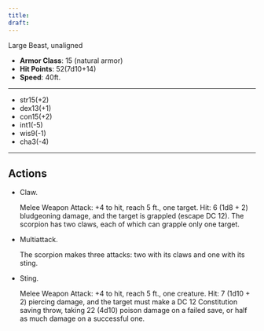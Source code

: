 ```yaml
---
title: 
draft:
---
```


Large Beast, unaligned

- **Armor Class**: 15 (natural armor)
- **Hit Points**: 52(7d10+14)
- **Speed**: 40ft.

---

- str15(+2)
- dex13(+1)
- con15(+2)
- int1(-5)
- wis9(-1)
- cha3(-4)

---

## Actions

- Claw. 
    
    Melee Weapon Attack: +4 to hit, reach 5 ft., one target. Hit: 6 (1d8 + 2) bludgeoning damage, and the target is grappled (escape DC 12). The scorpion has two claws, each of which can grapple only one target.
    
- Multiattack. 
    
    The scorpion makes three attacks: two with its claws and one with its sting.
    
- Sting. 
    
    Melee Weapon Attack: +4 to hit, reach 5 ft., one creature. Hit: 7 (1d10 + 2) piercing damage, and the target must make a DC 12 Constitution saving throw, taking 22 (4d10) poison damage on a failed save, or half as much damage on a successful one.